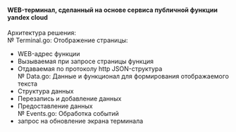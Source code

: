 #### WEB-терминал, сделанный на основе сервиса публичной функции yandex cloud   
Архитектура решения:   
№ Terminal.go: Отображение страницы:   
- WEB-адрес функции   
- Вызываемая при запросе страницы функция   
- Отдаваемая по протоколу http JSON-структура   
№ Data.go: Данные и функционал для формирования отображаемого текста   
- Структура данных   
- Перезапись и добавление данных   
- Предоставление данных   
№ Events.go: Обработка событий   
- запрос на обновление экрана терминала   
